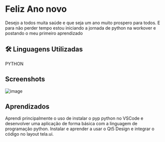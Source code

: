 # Feliz Ano novo

Desejo a todos muita saúde e que seja um ano muito prospero para todos.
E para não perder tempo estou iniciando a jornada de python na workover e postando o meu primeiro aprendizado


## 🛠 Linguagens Utilizadas
PYTHON


## Screenshots

![image](/imgs/printpng)


## Aprendizados

Aprendi principalmente o uso de instalar o pyp python no VSCode e desenvolver uma aplicação de forma básica com a linguagem de programação python. Instalar e aprender a usar o Qt5 Design e integrar o código no layout tela.ui.

